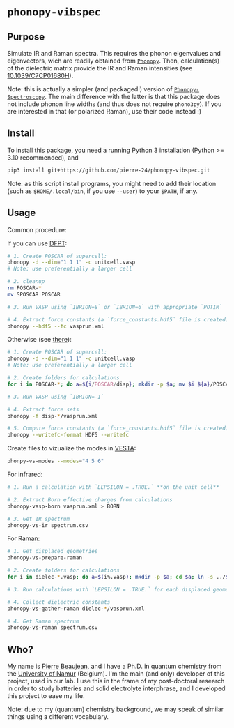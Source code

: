 # `phonopy-vibspec`

## Purpose

Simulate IR and Raman spectra. 
This requires the phonon eigenvalues and eigenvectors, wich are readily obtained from [`Phonopy`](https://phonopy.github.io/phonopy/index.html).
Then, calculation(s) of the dielectric matrix provide the IR and Raman intensities (see [10.1039/C7CP01680H](https://doi.org/10.1039/C7CP01680H)).

Note: this is actually a simpler (and packaged!) version of [`Phonopy-Spectroscopy`](https://github.com/skelton-group/Phonopy-Spectroscopy). The main difference with the latter is that this package does not include phonon line widths (and thus does not require `phono3py`).
If you are interested in that (or polarized Raman), use their code instead :)

## Install

To install this package, you need a running Python 3 installation (Python >= 3.10 recommended), and

```bash
pip3 install git+https://github.com/pierre-24/phonopy-vibspec.git
```

Note: as this script install programs, you might need to add their location (such as `$HOME/.local/bin`, if you use `--user`) to your `$PATH`, if any.

## Usage

Common procedure:

If you can use [DFPT]( https://phonopy.github.io/phonopy/vasp-dfpt.html#vasp-dfpt-interface):
```bash
# 1. Create POSCAR of supercell:
phonopy -d --dim="1 1 1" -c unitcell.vasp 
# Note: use preferentially a larger cell

# 2. cleanup
rm POSCAR-*
mv SPOSCAR POSCAR

# 3. Run VASP using `IBRION=8` or `IBRION=6` with appropriate `POTIM`

# 4. Extract force constants (a `force_constants.hdf5` file is created)
phonopy --hdf5 --fc vasprun.xml
```

Otherwise (see [there](https://phonopy.github.io/phonopy/vasp.html)):
```bash
# 1. Create POSCAR of supercell:
phonopy -d --dim="1 1 1" -c unitcell.vasp 
# Note: use preferentially a larger cell

# 2. Create folders for calculations
for i in POSCAR-*; do a=${i/POSCAR/disp}; mkdir -p $a; mv $i ${a}/POSCAR; done; 

# 3. Run VASP using `IBRION=-1`

# 4. Extract force sets
phonopy -f disp-*/vasprun.xml

# 5. Compute force constants (a `force_constants.hdf5` file is created)
phonopy --writefc-format HDF5 --writefc
```


Create files to vizualize the modes in [VESTA](http://jp-minerals.org/vesta/en/):

```bash
phonpy-vs-modes --modes="4 5 6"
```

For infrared:
```bash
# 1. Run a calculation with `LEPSILON = .TRUE.` **on the unit cell**

# 2. Extract Born effective charges from calculations
phonopy-vasp-born vasprun.xml > BORN

# 3. Get IR spectrum
phonopy-vs-ir spectrum.csv
```

For Raman:
```bash
# 1. Get displaced geometries
phonopy-vs-prepare-raman

# 2. Create folders for calculations
for i in dielec-*.vasp; do a=$(i%.vasp); mkdir -p $a; cd $a; ln -s ../$i POSCAR; cd ..; done; 

# 3. Run calculations with `LEPSILON = .TRUE.` for each displaced geometry

# 4. Collect dielectric constants
phonopy-vs-gather-raman dielec-*/vasprun.xml

# 4. Get Raman spectrum
phonopy-vs-raman spectrum.csv
```

## Who?

My name is [Pierre Beaujean](https://pierrebeaujean.net), and I have a Ph.D. in quantum chemistry from the [University of Namur](https://unamur.be) (Belgium).
I'm the main (and only) developer of this project, used in our lab.
I use this in the frame of my post-doctoral research in order to study batteries and solid electrolyte interphrase, and I developed this project to ease my life.

Note: due to my (quantum) chemistry background, we may speak of similar things using a different vocabulary.